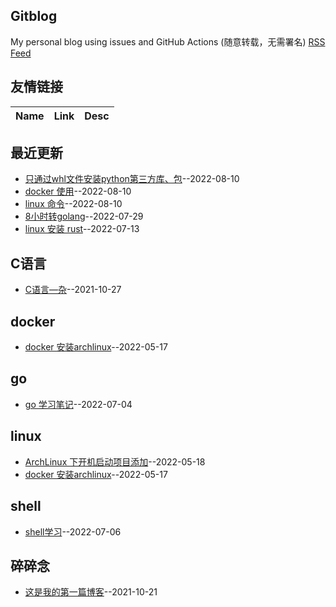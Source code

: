 ## Gitblog
My personal blog using issues and GitHub Actions (随意转载，无需署名)
[RSS Feed](https://raw.githubusercontent.com/zhizunbao84/mygitblog/master/feed.xml)
## 友情链接
| Name | Link | Desc | 
 | ---- | ---- | ---- |
## 最近更新
- [只通过whl文件安装python第三方库、包](https://github.com/zhizunbao84/mygitblog/issues/15)--2022-08-10
- [docker 使用](https://github.com/zhizunbao84/mygitblog/issues/14)--2022-08-10
- [linux 命令](https://github.com/zhizunbao84/mygitblog/issues/13)--2022-08-10
- [8小时转golang](https://github.com/zhizunbao84/mygitblog/issues/12)--2022-07-29
- [linux 安装 rust](https://github.com/zhizunbao84/mygitblog/issues/11)--2022-07-13
## C语言
- [C语言—杂](https://github.com/zhizunbao84/mygitblog/issues/2)--2021-10-27
## docker
- [docker 安装archlinux](https://github.com/zhizunbao84/mygitblog/issues/3)--2022-05-17
## go
- [go  学习笔记](https://github.com/zhizunbao84/mygitblog/issues/7)--2022-07-04
## linux
- [ArchLinux 下开机启动项目添加](https://github.com/zhizunbao84/mygitblog/issues/4)--2022-05-18
- [docker 安装archlinux](https://github.com/zhizunbao84/mygitblog/issues/3)--2022-05-17
## shell
- [shell学习](https://github.com/zhizunbao84/mygitblog/issues/8)--2022-07-06
## 碎碎念
- [这是我的第一篇博客](https://github.com/zhizunbao84/mygitblog/issues/1)--2021-10-21
